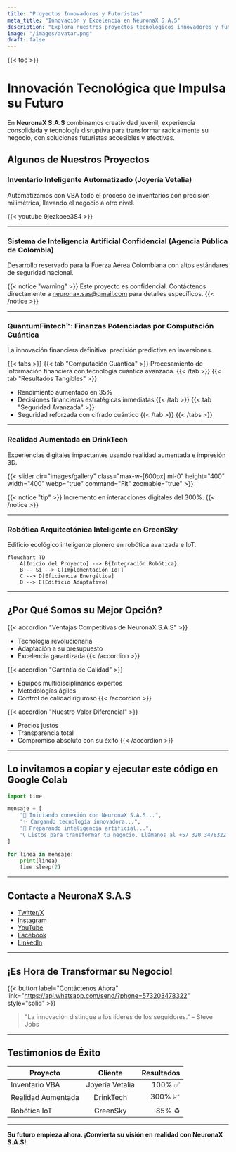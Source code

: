 ```yaml
---
title: "Proyectos Innovadores y Futuristas"
meta_title: "Innovación y Excelencia en NeuronaX S.A.S"
description: "Explora nuestros proyectos tecnológicos innovadores y futuristas que potencian su negocio hacia el éxito."
image: "/images/avatar.png"
draft: false
---
```


{{< toc >}}

# Innovación Tecnológica que Impulsa su Futuro

En **NeuronaX S.A.S** combinamos creatividad juvenil, experiencia consolidada y tecnología disruptiva para transformar radicalmente su negocio, con soluciones futuristas accesibles y efectivas.

## Algunos de Nuestros Proyectos

### Inventario Inteligente Automatizado (Joyería Vetalia)

Automatizamos con VBA todo el proceso de inventarios con precisión milimétrica, llevando el negocio a otro nivel.

{{< youtube 9jezkoee3S4 >}}

---

### Sistema de Inteligencia Artificial Confidencial (Agencia Pública de Colombia)

Desarrollo reservado para la Fuerza Aérea Colombiana con altos estándares de seguridad nacional.

{{< notice "warning" >}}
Este proyecto es confidencial. Contáctenos directamente a [neuronax.sas@gmail.com](mailto:neuronax.sas@gmail.com) para detalles específicos.
{{< /notice >}}

---

### QuantumFintech™: Finanzas Potenciadas por Computación Cuántica

La innovación financiera definitiva: precisión predictiva en inversiones.

{{< tabs >}}
{{< tab "Computación Cuántica" >}}
Procesamiento de información financiera con tecnología cuántica avanzada.
{{< /tab >}}
{{< tab "Resultados Tangibles" >}}
- Rendimiento aumentado en 35%
- Decisiones financieras estratégicas inmediatas
{{< /tab >}}
{{< tab "Seguridad Avanzada" >}}
- Seguridad reforzada con cifrado cuántico
{{< /tab >}}
{{< /tabs >}}

---

### Realidad Aumentada en DrinkTech

Experiencias digitales impactantes usando realidad aumentada e impresión 3D.

{{< slider dir="images/gallery" class="max-w-[600px] ml-0" height="400" width="400" webp="true" command="Fit" zoomable="true" >}}

{{< notice "tip" >}}
Incremento en interacciones digitales del 300%.
{{< /notice >}}

---

### Robótica Arquitectónica Inteligente en GreenSky

Edificio ecológico inteligente pionero en robótica avanzada e IoT.

```mermaid
flowchart TD
    A[Inicio del Proyecto] --> B{Integración Robótica}
    B -- Sí --> C[Implementación IoT]
    C --> D[Eficiencia Energética]
    D --> E[Edificio Adaptativo]
```

---

## ¿Por Qué Somos su Mejor Opción?

{{< accordion "Ventajas Competitivas de NeuronaX S.A.S" >}}
- Tecnología revolucionaria
- Adaptación a su presupuesto
- Excelencia garantizada
{{< /accordion >}}

{{< accordion "Garantía de Calidad" >}}
- Equipos multidisciplinarios expertos
- Metodologías ágiles
- Control de calidad riguroso
{{< /accordion >}}

{{< accordion "Nuestro Valor Diferencial" >}}
- Precios justos
- Transparencia total
- Compromiso absoluto con su éxito
{{< /accordion >}}

---


## Lo invitamos a copiar y ejecutar este código en Google Colab

```python
import time

mensaje = [
    "🚀 Iniciando conexión con NeuronaX S.A.S...",
    "✨ Cargando tecnología innovadora...",
    "🧠 Preparando inteligencia artificial...",
    "📞 Listos para transformar tu negocio. Llámanos al +57 320 3478322 ¡AHORA!"
]

for linea in mensaje:
    print(linea)
    time.sleep(2)
```

---

## Contacte a NeuronaX S.A.S

- [Twitter/X](https://x.com/NeuronaX_SAS)
- [Instagram](https://www.instagram.com/neuronax_sas/)
- [YouTube](https://www.youtube.com/@NeuronaX_SAS)
- [Facebook](https://www.facebook.com/people/Neuronax-Consultoria/pfbid07Ccfo7gKEbbbGv3Wc7jmKsiNSwgqxWxyzM4pQNMc9TwXEemDtGRx2zUGBgXcKCdMl/)
- [LinkedIn](https://www.linkedin.com/company/neuronax-s-a-s/?viewAsMember=true)

---

## ¡Es Hora de Transformar su Negocio!

{{< button label="Contáctenos Ahora" link="https://api.whatsapp.com/send/?phone=573203478322" style="solid" >}}

> "La innovación distingue a los líderes de los seguidores." – Steve Jobs

---

## Testimonios de Éxito

| Proyecto            | Cliente         | Resultados  |
|---------------------|:---------------:|------------:|
| Inventario VBA      | Joyería Vetalia |      100% ✅ |
| Realidad Aumentada  | DrinkTech       |      300% 📈 |
| Robótica IoT        | GreenSky        |       85% ♻️ |

---


**Su futuro empieza ahora. ¡Convierta su visión en realidad con NeuronaX S.A.S!**


